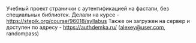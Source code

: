 Учебный проект странички с аутентификацией на фастапи, без специальных библиотек.
Делали на курсе - https://stepik.org/course/96018/syllabus
Также он загружен на сервер и доступен по адресу - https://authdemka.ru/ (alexey@user.com, randompass)